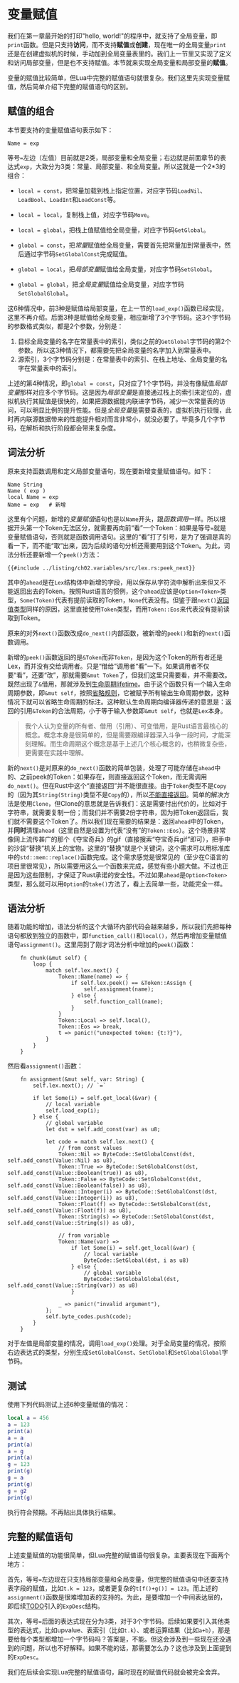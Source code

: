 # 变量赋值

我们在第一章最开始的打印"hello, world!"的程序中，就支持了全局变量，即`print`函数。但是只支持**访问**，而不支持**赋值**或**创建**，现在唯一的全局变量`print`还是在创建虚拟机的时候，手动加到全局变量表里的。我们上一节里又实现了定义和访问局部变量，但是也不支持赋值。本节就来实现全局变量和局部变量的**赋值**。

变量的赋值比较简单，但Lua中完整的赋值语句就很复杂。我们这里先实现变量赋值，然后简单介绍下完整的赋值语句的区别。

## 赋值的组合

本节要支持的变量赋值语句表示如下：

```
Name = exp
```

等号`=`左边（左值）目前就是2类，局部变量和全局变量；右边就是前面章节的表达式`exp`，大致分为3类：常量、局部变量、和全局变量。所以这就是一个2*3的组合：

- `local = const`，把常量加载到栈上指定位置，对应字节码`LoadNil`、`LoadBool`、`LoadInt`和`LoadConst`等。
- `local = local`，复制栈上值，对应字节码`Move`。
- `local = global`，把栈上值赋值给全局变量，对应字节码`GetGlobal`。

- `global = const`，把*常量*赋值给全局变量，需要首先把常量加到常量表中，然后通过字节码`SetGlobalConst`完成赋值。
- `global = local`，把*局部变量*赋值给全局变量，对应字节码`SetGlobal`。
- `global = global`，把*全局变量*赋值给全局变量，对应字节码`SetGlobalGlobal`。

这6种情况中，前3种是赋值给局部变量，在上一节的`load_exp()`函数已经实现，这里不再介绍。后面3种是赋值给全局变量，相应新增了3个字节码。这3个字节码的参数格式类似，都是2个参数，分别是：

1. 目标全局变量的名字在常量表中的索引，类似之前的`GetGlobal`字节码的第2个参数。所以这3种情况下，都需要先把全局变量的名字加入到常量表中。
2. 源索引，3个字节码分别是：在常量表中的索引、在栈上地址、全局变量的名字在常量表中的索引。

上述的第4种情况，即`global = const`，只对应了1个字节码，并没有像赋值*局部变量*那样对应多个字节码。这是因为*局部变量*是直接通过栈上的索引来定位的，虚拟机执行其赋值是很快的，如果把源数据能内联进字节码，减少一次常量表的访问，可以明显比例的提升性能。但是*全局变量*是需要查表的，虚拟机执行较慢，此时再内联源数据带来的性能提升相对而言非常小，就没必要了。毕竟多几个字节码，在解析和执行阶段都会带来复杂度。


## 词法分析

原来支持函数调用和定义局部变量语句，现在要新增变量赋值语句。如下：

```
Name String
Name ( exp )
local Name = exp
Name = exp   # 新增
```

这里有个问题，新增的*变量赋值*语句也是以`Name`开头，跟*函数调用*一样。所以根据开头第一个Token无法区分，就需要再向前“看”一个Token：如果是等号`=`就是变量赋值语句，否则就是函数调用语句。这里的“看”打了引号，是为了强调是真的看一下，而不能“取”出来，因为后续的语句分析还需要用到这个Token。为此，词法分析还要新增一个`peek()`方法：

```rust,ignore
{{#include ../listing/ch02.variables/src/lex.rs:peek_next}}
```

其中的`ahead`是在`Lex`结构体中新增的字段，用以保存从字符流中解析出来但又不能返回出去的Token。按照Rust语言的惯例，这个`ahead`应该是`Option<Token>`类型，`Some(Token)`代表有提前读取的Token，`None`代表没有。但鉴于跟`next()`[返回值类型](./ch01-04.lets_do_it.md#词法分析)同样的原因，这里直接使用`Token`类型，而用`Token::Eos`来代表没有提前读取到Token。

原来的对外`next()`函数改成`do_next()`内部函数，被新增的`peek()`和新的`next()`函数调用。

新增的`peek()`函数返回的是`&Token`而非`Token`，是因为这个Token的所有者还是Lex，而并没有交给调用者。只是“借给”调用者“看”一下。如果调用者不仅要“看”，还要“改”，那就需要`&mut Token`了，但我们这里只需要看，并不需要改。既然出现了`&`借用，那就涉及到[生命周期lifetime](https://kaisery.github.io/trpl-zh-cn/ch10-03-lifetime-syntax.html)。由于这个函数只有一个输入生命周期参数，即`&mut self`，按照[省略规则](https://kaisery.github.io/trpl-zh-cn/ch10-03-lifetime-syntax.html#%E7%94%9F%E5%91%BD%E5%91%A8%E6%9C%9F%E7%9C%81%E7%95%A5lifetime-elision)，它被赋予所有输出生命周期参数，这种情况下就可以省略生命周期的标注。这种默认生命周期向编译器传递的意思是：返回的引用`&Token`的合法周期，小于等于输入参数即`&mut self`，也就是`Lex`本身。

> 我个人认为变量的所有者、借用（引用）、可变借用，是Rust语言最核心的概念。概念本身是很简单的，但是需要跟编译器深入斗争一段时间，才能深刻理解。而生命周期这个概念是基于上述几个核心概念的，也稍微复杂些，更需要在实践中理解。

新的`next()`是对原来的`do_next()`函数的简单包装，处理了可能存储在`ahead`中的、之前peek的Token：如果存在，则直接返回这个Token，而无需调用`do_next()`。但在Rust中这个“直接返回”并不能很直接。由于`Token`类型不是`Copy`的（因为其`String(String)`类型不是`Copy`的），所以[不能直接返回](https://kaisery.github.io/trpl-zh-cn/ch04-01-what-is-ownership.html#%E5%86%85%E5%AD%98%E4%B8%8E%E5%88%86%E9%85%8D)。简单的解决方法是使用`Clone`，但Clone的意思就是告诉我们：这是需要付出代价的，比如对于字符串，就需要复制一份；而我们并不需要2份字符串，因为把Token返回后，我们就不需要这个Token了。所以我们现在需要的结果是：返回`ahead`中的Token，并**同时**清理`ahead`（这里自然是设置为代表“没有”的`Token::Eos`）。这个场景非常像网上流传甚广的那个《夺宝奇兵》的gif（直接搜索“夺宝奇兵gif”即可），把手中的沙袋“替换”机关上的宝物。这里的“替换”就是个关键词，这个需求可以用标准库中的`std::mem::replace()`函数完成。这个需求感觉是很常见的（至少在C语言的项目里很常见），所以需要用这么一个函数来完成，感觉有些小题大做。不过也正是因为这些限制，才保证了Rust承诺的安全性。不过如果`ahead`是`Option<Token>`类型，那么就可以用`Option`的`take()`方法了，看上去简单一些，功能完全一样。


## 语法分析

随着功能的增加，语法分析的这个大循环内部代码会越来越多，所以我们先把每种语句都放到独立的函数中，即`function_call()`和`local()`，然后再增加变量赋值语句`assignment()`。这里用到了刚才词法分析中增加的`peek()`函数：

```rust,ignore
    fn chunk(&mut self) {
        loop {
            match self.lex.next() {
                Token::Name(name) => {
                    if self.lex.peek() == &Token::Assign {
                        self.assignment(name);
                    } else {
                        self.function_call(name);
                    }
                }
                Token::Local => self.local(),
                Token::Eos => break,
                t => panic!("unexpected token: {t:?}"),
            }
        }
    }
```

然后看`assignment()`函数：

```rust,ignore
    fn assignment(&mut self, var: String) {
        self.lex.next(); // `=`

        if let Some(i) = self.get_local(&var) {
            // local variable
            self.load_exp(i);
        } else {
            // global variable
            let dst = self.add_const(var) as u8;

            let code = match self.lex.next() {
                // from const values
                Token::Nil => ByteCode::SetGlobalConst(dst, self.add_const(Value::Nil) as u8),
                Token::True => ByteCode::SetGlobalConst(dst, self.add_const(Value::Boolean(true)) as u8),
                Token::False => ByteCode::SetGlobalConst(dst, self.add_const(Value::Boolean(false)) as u8),
                Token::Integer(i) => ByteCode::SetGlobalConst(dst, self.add_const(Value::Integer(i)) as u8),
                Token::Float(f) => ByteCode::SetGlobalConst(dst, self.add_const(Value::Float(f)) as u8),
                Token::String(s) => ByteCode::SetGlobalConst(dst, self.add_const(Value::String(s)) as u8),

                // from variable
                Token::Name(var) =>
                    if let Some(i) = self.get_local(&var) {
                        // local variable
                        ByteCode::SetGlobal(dst, i as u8)
                    } else {
                        // global variable
                        ByteCode::SetGlobalGlobal(dst, self.add_const(Value::String(var)) as u8)
                    }

                _ => panic!("invalid argument"),
            };
            self.byte_codes.push(code);
        }
    }
```

对于左值是局部变量的情况，调用`load_exp()`处理。对于全局变量的情况，按照右边表达式的类型，分别生成`SetGlobalConst`、`SetGlobal`和`SetGlobalGlobal`字节码。

## 测试

使用下列代码测试上述6种变量赋值的情况：

```lua
local a = 456
a = 123
print(a)
a = a
print(a)
a = g
print(a)
g = 123
print(g)
g = a
print(g)
g = g2
print(g)
```

执行符合预期。不再贴出具体执行结果。

## 完整的赋值语句

上述变量赋值的功能很简单，但Lua完整的赋值语句很复杂。主要表现在下面两个地方：

首先，等号`=`左边现在只支持局部变量和全局变量，但完整的赋值语句中还要支持表字段的赋值，比如`t.k = 123`，或者更复杂的`t[f()+g()] = 123`。而上述的`assignment()`函数是很难增加表的支持的。为此，是要增加一个中间表达层的，即后续[TODO]()引入的`ExpDesc`结构。

其次，等号`=`后面的表达式现在分为3类，对于3个字节码。后续如果要引入其他类型的表达式，比如upvalue、表索引（比如`t.k`）、或者运算结果（比如`a+b`），那是要给每个类型都增加一个字节码吗？答案是，不能。但这会涉及到一些现在还没遇到的问题，所以也不好解释。如果不能的话，那需要怎么办？这也涉及到上面提到的`ExpDesc`。

我们在后续会实现Lua完整的赋值语句，届时现在的赋值代码就会被完全舍弃。